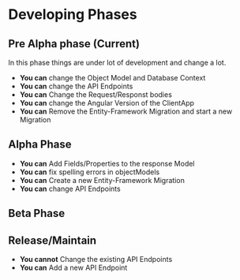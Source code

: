 # Developing Phases

## Pre Alpha phase (Current)
In this phase things are under lot of development and change a lot.

* __You can__ change the Object Model and Database Context
* __You can__ change the API Endpoints
* __You can__ Change the Request/Responst bodies
* __You can__ change the Angular Version of the ClientApp
* __You can__ Remove the Entity-Framework Migration and start a new Migration

## Alpha Phase

* __You can__ Add Fields/Properties to the response Model
* __You can__ fix spelling errors in objectModels
* __You can__ Create a new Entity-Framework Migration
* __You can__ change API Endpoints

## Beta Phase

## Release/Maintain

* __You cannot__ Change the existing API Endpoints
* __You can__ Add a new API Endpoint